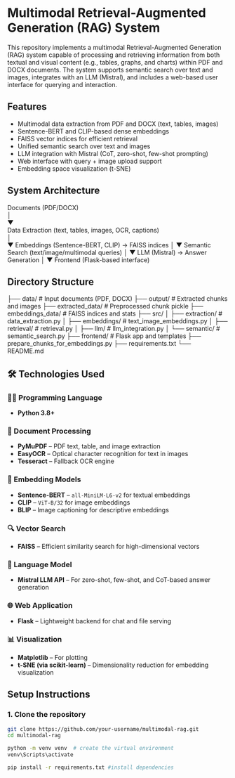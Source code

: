 # Multimodal Retrieval-Augmented Generation (RAG) System

This repository implements a multimodal Retrieval-Augmented Generation (RAG) system capable of processing and retrieving information from both textual and visual content (e.g., tables, graphs, and charts) within PDF and DOCX documents. The system supports semantic search over text and images, integrates with an LLM (Mistral), and includes a web-based user interface for querying and interaction.

## Features

- Multimodal data extraction from PDF and DOCX (text, tables, images)
- Sentence-BERT and CLIP-based dense embeddings
- FAISS vector indices for efficient retrieval
- Unified semantic search over text and images
- LLM integration with Mistral (CoT, zero-shot, few-shot prompting)
- Web interface with query + image upload support
- Embedding space visualization (t-SNE)

## System Architecture

Documents (PDF/DOCX) <br>
│ <br>
▼ <br>
Data Extraction (text, tables, images, OCR, captions) <br>
│ <br>
▼
Embeddings (Sentence-BERT, CLIP) → FAISS indices
│
▼
Semantic Search (text/image/multimodal queries)
│
▼
LLM (Mistral) → Answer Generation
│
▼
Frontend (Flask-based interface)


## Directory Structure

├── data/ # Input documents (PDF, DOCX)
├── output/ # Extracted chunks and images
├── extracted_data/ # Preprocessed chunk pickle
├── embeddings_data/ # FAISS indices and stats
├── src/
│ ├── extraction/ # data_extraction.py
│ ├── embeddings/ # text_image_embeddings.py
│ ├── retrieval/ # retrieval.py
│ ├── llm/ # llm_integration.py
│ └── semantic/ # semantic_search.py
├── frontend/ # Flask app and templates
├── prepare_chunks_for_embeddings.py
├── requirements.txt
└── README.md


## 🛠️ Technologies Used

### 🧑‍💻 Programming Language
- **Python 3.8+**

### 📄 Document Processing
- **PyMuPDF** – PDF text, table, and image extraction
- **EasyOCR** – Optical character recognition for text in images
- **Tesseract** – Fallback OCR engine

### 🧠 Embedding Models
- **Sentence-BERT** – `all-MiniLM-L6-v2` for textual embeddings
- **CLIP** – `ViT-B/32` for image embeddings
- **BLIP** – Image captioning for descriptive embeddings

### 🔍 Vector Search
- **FAISS** – Efficient similarity search for high-dimensional vectors

### 🤖 Language Model
- **Mistral LLM API** – For zero-shot, few-shot, and CoT-based answer generation

### 🌐 Web Application
- **Flask** – Lightweight backend for chat and file serving

### 📊 Visualization
- **Matplotlib** – For plotting
- **t-SNE (via scikit-learn)** – Dimensionality reduction for embedding visualization


## Setup Instructions

### 1. Clone the repository


```bash
git clone https://github.com/your-username/multimodal-rag.git
cd multimodal-rag

python -m venv venv  # create the virtual environment
venv\Scripts\activate

pip install -r requirements.txt #install dependencies

```